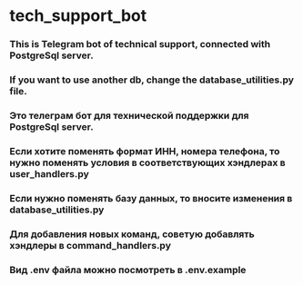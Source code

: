 # tech_support_bot
### This is Telegram bot of technical support, connected with PostgreSql server. 
### If you want to use another db, change the database_utilities.py file.
### Это телеграм бот для технической поддержки для PostgreSql server. 
### Если хотите поменять формат ИНН, номера телефона, то нужно поменять условия в соответствующих хэндлерах в user_handlers.py
### Если нужно поменять базу данных, то вносите изменения в database_utilities.py
### Для добавления новых команд, советую добавлять хэндлеры в command_handlers.py
### Вид .env файла можно посмотреть в .env.example
